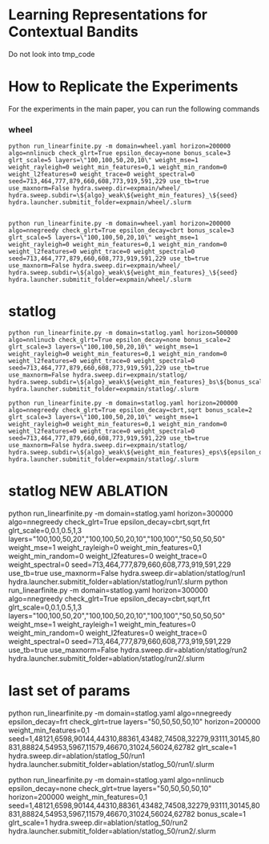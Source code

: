 # Learning Representations for Contextual Bandits


Do not look into tmp_code

# How to Replicate the Experiments

For the experiments in the main paper, you can run the following commands

### wheel

    python run_linearfinite.py -m domain=wheel.yaml horizon=200000 algo=nnlinucb check_glrt=True epsilon_decay=none bonus_scale=3 glrt_scale=5 layers=\"100,100,50,20,10\" weight_mse=1 weight_rayleigh=0 weight_min_features=0,1 weight_min_random=0 weight_l2features=0 weight_trace=0 weight_spectral=0 seed=713,464,777,879,660,608,773,919,591,229 use_tb=true use_maxnorm=False hydra.sweep.dir=expmain/wheel/ hydra.sweep.subdir=\${algo}_weak\${weight_min_features}_\${seed} hydra.launcher.submitit_folder=expmain/wheel/.slurm


    python run_linearfinite.py -m domain=wheel.yaml horizon=200000 algo=nnegreedy check_glrt=True epsilon_decay=cbrt bonus_scale=3 glrt_scale=5 layers=\"100,100,50,20,10\" weight_mse=1 weight_rayleigh=0 weight_min_features=0,1 weight_min_random=0 weight_l2features=0 weight_trace=0 weight_spectral=0 seed=713,464,777,879,660,608,773,919,591,229 use_tb=true use_maxnorm=False hydra.sweep.dir=expmain/wheel/ hydra.sweep.subdir=\${algo}_weak\${weight_min_features}_\${seed} hydra.launcher.submitit_folder=expmain/wheel/.slurm


# statlog

    python run_linearfinite.py -m domain=statlog.yaml horizon=500000 algo=nnlinucb check_glrt=True epsilon_decay=none bonus_scale=2 glrt_scale=3 layers=\"100,100,50,20,10\" weight_mse=1 weight_rayleigh=0 weight_min_features=0,1 weight_min_random=0 weight_l2features=0 weight_trace=0 weight_spectral=0 seed=713,464,777,879,660,608,773,919,591,229 use_tb=true use_maxnorm=False hydra.sweep.dir=expmain/statlog/ hydra.sweep.subdir=\${algo}_weak\${weight_min_features}_bs\${bonus_scale}_glrts\${glrt_scale}_\${seed} hydra.launcher.submitit_folder=expmain/statlog/.slurm

    python run_linearfinite.py -m domain=statlog.yaml horizon=200000 algo=nnegreedy check_glrt=True epsilon_decay=cbrt,sqrt bonus_scale=2 glrt_scale=3 layers=\"100,100,50,20,10\" weight_mse=1 weight_rayleigh=0 weight_min_features=0,1 weight_min_random=0 weight_l2features=0 weight_trace=0 weight_spectral=0 seed=713,464,777,879,660,608,773,919,591,229 use_tb=true use_maxnorm=False hydra.sweep.dir=expmain/statlog/ hydra.sweep.subdir=\${algo}_weak\${weight_min_features}_eps\${epsilon_decay}_glrts\${glrt_scale}_\${seed} hydra.launcher.submitit_folder=expmain/statlog/.slurm


# statlog NEW ABLATION
python run_linearfinite.py -m domain=statlog.yaml horizon=300000 algo=nnegreedy check_glrt=True epsilon_decay=cbrt,sqrt,frt glrt_scale=0,0.1,0.5,1,3 layers=\"100,100,50,20\",\"100,100,50,20,10\",\"100,100\",\"50,50,50,50\" weight_mse=1 weight_rayleigh=0 weight_min_features=0,1 weight_min_random=0 weight_l2features=0 weight_trace=0 weight_spectral=0 seed=713,464,777,879,660,608,773,919,591,229 use_tb=true use_maxnorm=False hydra.sweep.dir=ablation/statlog/run1 hydra.launcher.submitit_folder=ablation/statlog/run1/.slurm
python run_linearfinite.py -m domain=statlog.yaml horizon=300000 algo=nnegreedy check_glrt=True epsilon_decay=cbrt,sqrt,frt glrt_scale=0,0.1,0.5,1,3 layers=\"100,100,50,20\",\"100,100,50,20,10\",\"100,100\",\"50,50,50,50\" weight_mse=1 weight_rayleigh=1 weight_min_features=0 weight_min_random=0 weight_l2features=0 weight_trace=0 weight_spectral=0 seed=713,464,777,879,660,608,773,919,591,229 use_tb=true use_maxnorm=False hydra.sweep.dir=ablation/statlog/run2 hydra.launcher.submitit_folder=ablation/statlog/run2/.slurm


# last set of params

python run_linearfinite.py -m domain=statlog.yaml algo=nnegreedy epsilon_decay=frt check_glrt=true layers=\"50,50,50,50,10\" horizon=200000 weight_min_features=0,1 seed=1,48121,6598,90144,44310,88361,43482,74508,32279,93111,30145,80831,88824,54953,5967,11579,46670,31024,56024,62782 glrt_scale=1 hydra.sweep.dir=ablation/statlog_50/run1 hydra.launcher.submitit_folder=ablation/statlog_50/run1/.slurm

python run_linearfinite.py -m domain=statlog.yaml algo=nnlinucb epsilon_decay=none check_glrt=true layers=\"50,50,50,50,10\" horizon=200000 weight_min_features=0,1 seed=1,48121,6598,90144,44310,88361,43482,74508,32279,93111,30145,80831,88824,54953,5967,11579,46670,31024,56024,62782 bonus_scale=1 glrt_scale=1 hydra.sweep.dir=ablation/statlog_50/run2 hydra.launcher.submitit_folder=ablation/statlog_50/run2/.slurm
